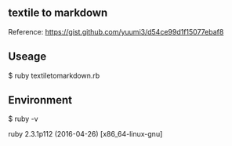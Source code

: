 ## textile to markdown

Reference: https://gist.github.com/yuumi3/d54ce99d1f15077ebaf8

## Useage

$ ruby textiletomarkdown.rb


## Environment

$ ruby -v

ruby 2.3.1p112 (2016-04-26) [x86_64-linux-gnu]

